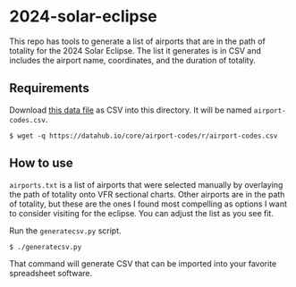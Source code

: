 # 2024-solar-eclipse

This repo has tools to generate a list of airports that are in the path of
totality for the 2024 Solar Eclipse. The list it generates is in CSV and
includes the airport name, coordinates, and the duration of totality.

## Requirements

Download [this data file](https://datahub.io/core/airport-codes) as CSV into
this directory. It will be named `airport-codes.csv`.

```
$ wget -q https://datahub.io/core/airport-codes/r/airport-codes.csv
```

## How to use

`airports.txt` is a list of airports that were selected manually by overlaying
the path of totality onto VFR sectional charts. Other airports are in the path
of totality, but these are the ones I found most compelling as options I want
to consider visiting for the eclipse. You can adjust the list as you see fit.

Run the `generatecsv.py` script.

```
$ ./generatecsv.py
```

That command will generate CSV that can be imported into your favorite
spreadsheet software.
